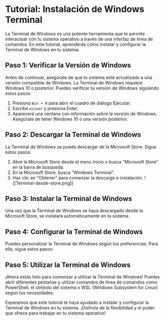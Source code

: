 # Tutorial: Instalación de Windows Terminal

La Terminal de Windows es una potente herramienta que te permite interactuar con tu sistema operativo a través de una interfaz de línea de comandos. En este tutorial, aprenderás cómo instalar y configurar la Terminal de Windows en tu sistema.

## Paso 1: Verificar la Versión de Windows

Antes de continuar, asegúrate de que tu sistema esté actualizado a una versión compatible de Windows. La Terminal de Windows requiere Windows 10 o posterior. Puedes verificar tu versión de Windows siguiendo estos pasos:

1. Presiona `Win + R` para abrir el cuadro de diálogo Ejecutar.
2. Escribe `winver` y presiona Enter.
3. Aparecerá una ventana con información sobre la versión de Windows. Asegúrate de tener Windows 10 o una versión posterior.

## Paso 2: Descargar la Terminal de Windows

La Terminal de Windows se puede descargar de la Microsoft Store. Sigue estos pasos:

1. Abre la Microsoft Store desde el menú Inicio o busca "Microsoft Store" en la barra de búsqueda.
2. En la Microsoft Store, busca "Windows Terminal".
3. Haz clic en "Obtener" para comenzar la descarga e instalación.
![[Terminal-desde-store.png]]

## Paso 3: Instalar la Terminal de Windows

Una vez que la Terminal de Windows se haya descargado desde la Microsoft Store, se instalará automáticamente en tu sistema.

## Paso 4: Configurar la Terminal de Windows

Puedes personalizar la Terminal de Windows según tus preferencias. Para ello, sigue estos pasos:

## Paso 5: Utilizar la Terminal de Windows

¡Ahora estás listo para comenzar a utilizar la Terminal de Windows! Puedes abrir diferentes pestañas y utilizar comandos de línea de comandos como PowerShell, el símbolo del sistema o WSL (Windows Subsystem for Linux) según tus necesidades.

Esperamos que este tutorial te haya ayudado a instalar y configurar la Terminal de Windows en tu sistema. ¡Disfruta de la flexibilidad y el poder que ofrece para trabajar en tu sistema operativo!